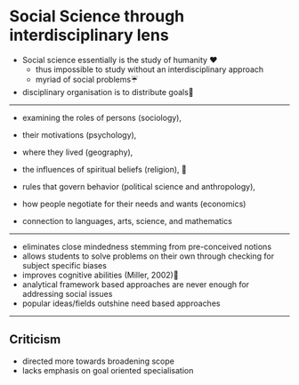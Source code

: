 # Social Science through interdisciplinary lens

- Social science essentially is the study of humanity ❤️
    - thus impossible to study without an interdisciplinary approach
    - myriad of social problems☔
- disciplinary organisation is to distribute goals🧐

------

- examining the roles of persons (sociology), 
- their motivations (psychology), 
- where they lived (geography), 
- the influences of spiritual beliefs (religion), 🕌
- rules that govern behavior (political science and anthropology),
- how people negotiate for their needs and wants (economics)

- connection to languages, arts, science, and mathematics

-----

- eliminates close mindedness stemming from pre-conceived notions
- allows students to solve problems on their own through checking for subject specific biases
- improves cognitive abilities (Miller, 2002)🧠
- analytical framework based approaches are never enough for addressing social issues
- popular ideas/fields outshine need based approaches

-----


## Criticism
- directed more towards broadening scope 
- lacks emphasis on goal oriented specialisation
